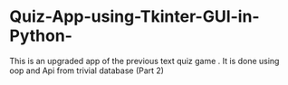 # Quiz-App-using-Tkinter-GUI-in-Python-
This is an upgraded app of the previous text quiz game . It is done using oop and Api from trivial database (Part 2)
